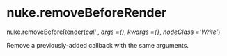 # nuke.removeBeforeRender
nuke.removeBeforeRender(_call_ , _args =()_, _kwargs ={}_, _nodeClass ='Write'_)

Remove a previously-added callback with the same arguments.